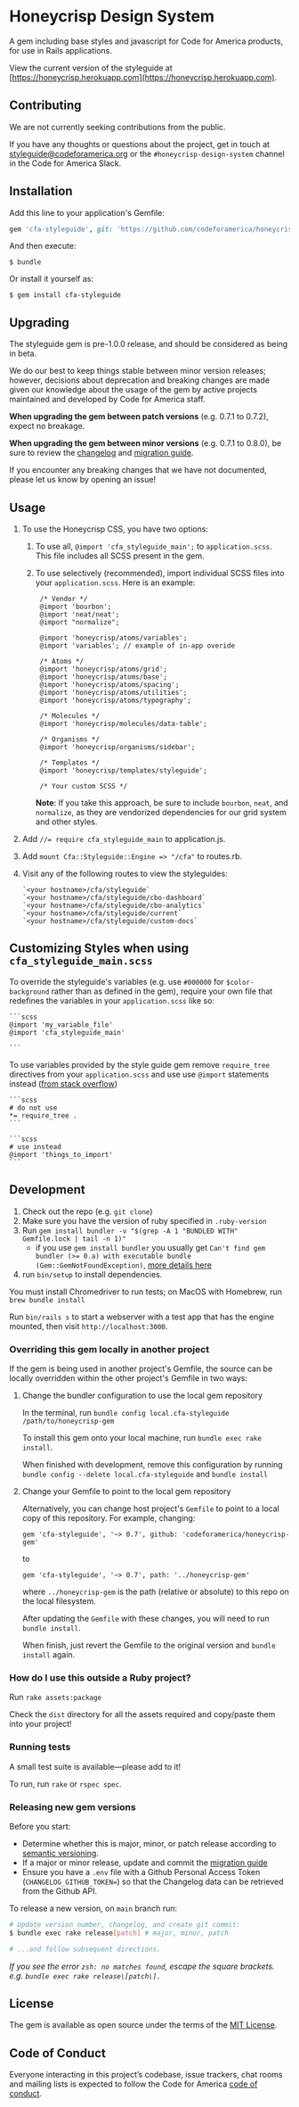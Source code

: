 # Honeycrisp Design System

A gem including base styles and javascript for Code for America products, for use in Rails applications.

View the current version of the styleguide at [https://honeycrisp.herokuapp.com](https://honeycrisp.herokuapp.com).

## Contributing

We are not currently seeking contributions from the public.

If you have any thoughts or questions about the project, get in touch at <a href="mailto:styleguide@codeforamerica.org">styleguide@codeforamerica.org</a> or the `#honeycrisp-design-system` channel in the Code for America Slack.

## Installation

Add this line to your application's Gemfile:

```ruby
gem 'cfa-styleguide', git: 'https://github.com/codeforamerica/honeycrisp-gem', branch: :main
```

And then execute:

    $ bundle

Or install it yourself as:

    $ gem install cfa-styleguide

## Upgrading

The styleguide gem is pre-1.0.0 release, and should be considered as being in beta.

We do our best to keep things stable between minor version releases; 
however, decisions about deprecation and breaking changes are made given our knowledge about
the usage of the gem by active projects maintained and developed by Code for America staff.

**When upgrading the gem between patch versions** (e.g. 0.7.1 to 0.7.2), expect no breakage.

**When upgrading the gem between minor versions** (e.g. 0.7.1 to 0.8.0), be sure to review the [changelog](./CHANGELOG.md) and [migration guide](./MIGRATING.md).

If you encounter any breaking changes that we have not documented, please let us know by opening an issue!

## Usage

1. To use the Honeycrisp CSS, you have two options:
    1. To use all, `@import 'cfa_styleguide_main';` to `application.scss`. This file includes all SCSS present in the gem.
    1. To use selectively (recommended), import individual SCSS files into your `application.scss`. Here is an example:
       ```       
        /* Vendor */
        @import 'bourbon';
        @import 'neat/neat';
        @import "normalize";
       
        @import 'honeycrisp/atoms/variables';
        @import 'variables'; // example of in-app overide
       
        /* Atoms */
        @import 'honeycrisp/atoms/grid';
        @import 'honeycrisp/atoms/base';
        @import 'honeycrisp/atoms/spacing';
        @import 'honeycrisp/atoms/utilities';
        @import 'honeycrisp/atoms/typography';
        
        /* Molecules */
        @import 'honeycrisp/molecules/data-table';
        
        /* Organisms */
        @import 'honeycrisp/organisms/sidebar';
        
        /* Templates */
        @import 'honeycrisp/templates/styleguide';
       
        /* Your custom SCSS */
       ```
       
       **Note**: If you take this approach, be sure to include `bourbon`, `neat`, and `normalize`, as they are vendorized dependencies for our grid system and other styles.

1. Add `//= require cfa_styleguide_main` to application.js.

1. Add `mount Cfa::Styleguide::Engine => "/cfa"` to routes.rb.

1. Visit any of the following routes to view the styleguides:

    ```
    `<your hostname>/cfa/styleguide`
    `<your hostname>/cfa/styleguide/cbo-dashboard`
    `<your hostname>/cfa/styleguide/cbo-analytics`
    `<your hostname>/cfa/styleguide/current`
    `<your hostname>/cfa/styleguide/custom-docs`
    ```

## Customizing Styles when using `cfa_styleguide_main.scss`

To override the styleguide's variables (e.g. use `#000000` for `$color-background` rather than as defined in the gem), require your own file that redefines the variables in your `application.scss` like so:

    ```scss
    @import 'my_variable_file'
    @import 'cfa_styleguide_main'

    ``` 

To use variables provided by the style guide gem remove `require_tree` directives from your `application.scss` and use use `@import` statements instead ([from stack overflow](https://stackoverflow.com/questions/6269420/sass-global-variables-not-being-passed-to-partials/9055230#9055230))

    ```scss
    # do not use
    *= require_tree .
    ```
    
    ```scss
    # use instead
    @import 'things_to_import'
    ```


## Development

1. Check out the repo (e.g. `git clone`)
1. Make sure you have the version of ruby specified in `.ruby-version`
1. Run `gem install bundler -v "$(grep -A 1 "BUNDLED WITH" Gemfile.lock | tail -n 1)"`
   - if you use `gem install bundler` you usually get `Can't find gem bundler (>= 0.a) with executable bundle (Gem::GemNotFoundException)`, [more details here](https://bundler.io/blog/2019/05/14/solutions-for-cant-find-gem-bundler-with-executable-bundle.html)
1. run `bin/setup` to install dependencies.

You must install Chromedriver to run tests; on MacOS with Homebrew, run `brew bundle install`

Run `bin/rails s` to start a webserver with a test app that has the engine mounted, then visit `http://localhost:3000`.

### Overriding this gem locally in another project

If the gem is being used in another project's Gemfile, the source can be locally overridden within the other project's Gemfile in two ways:

1. Change the bundler configuration to use the local gem repository

    In the terminal, run `bundle config local.cfa-styleguide /path/to/honeycrisp-gem`

    To install this gem onto your local machine, run `bundle exec rake install`.
  
    When finished with development, remove this configuration by running `bundle config --delete local.cfa-styleguide` and `bundle install`
  
1. Change your Gemfile to point to the local gem repository 

    Alternatively, you can change host project's `Gemfile` to point to a local copy of this repository. For example, changing:

    ```
    gem 'cfa-styleguide', '~> 0.7', github: 'codeforamerica/honeycrisp-gem'
    ```
    to
    ```
    gem 'cfa-styleguide', '~> 0.7', path: '../honeycrisp-gem'
    ```
    
    where `../honeycrisp-gem` is the path (relative or absolute) to this repo on the local filesystem.
    
    After updating the `Gemfile` with these changes, you will need to run `bundle install`.
    
    When finish, just revert the Gemfile to the original version and `bundle install` again.


### How do I use this outside a Ruby project?
Run `rake assets:package`

Check the `dist` directory for all the assets required and copy/paste them into your project!

### Running tests

A small test suite is available—please add to it!

To run, run `rake` or `rspec spec`.

### Releasing new gem versions

Before you start:

- Determine whether this is major, minor, or patch release according to [semantic versioning](https://semver.org/).
- If a major or minor release, update and commit the [migration guide](./MIGRATING.md)
- Ensure you have a `.env` file with a Github Personal Access Token (`CHANGELOG_GITHUB_TOKEN=`) so that the Changelog data can be retrieved from the Github API.

To release a new version, on `main` branch run:

```bash
# Update version number, changelog, and create git commit:
$ bundle exec rake release[patch] # major, minor, patch

# ...and follow subsequent directions.
```

_If you see the error `zsh: no matches found`, escape the square brackets. e.g. `bundle exec rake release\[patch\].`_

## License

The gem is available as open source under the terms of the [MIT License](https://opensource.org/licenses/MIT).

## Code of Conduct

Everyone interacting in this project’s codebase, issue trackers, chat rooms and mailing lists is expected to follow the Code for America [code of conduct](https://brigade.codeforamerica.org/about/code-of-conduct).
